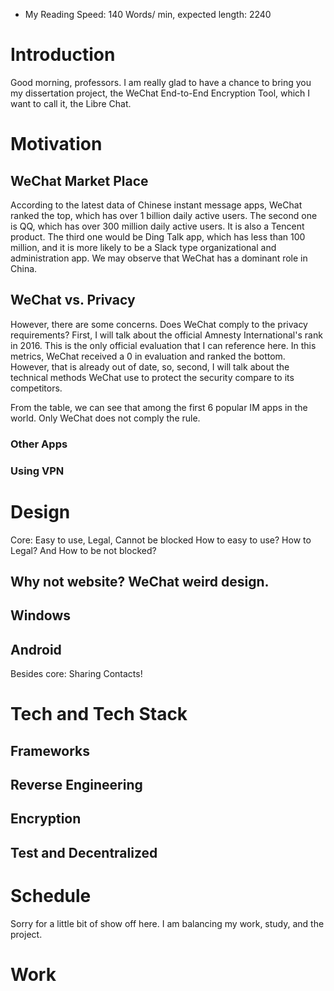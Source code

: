 - My Reading Speed: 140 Words/ min, expected length: 2240
# Introduction
Good morning, professors. I am really glad to have a chance to bring you my dissertation project, the WeChat End-to-End Encryption Tool, which I want to call it, the Libre Chat. 
# Motivation
## WeChat Market Place
According to the latest data of Chinese instant message apps, WeChat ranked the top, which has over 1 billion daily active users. The second one is QQ, which has over 300 million daily active users. It is also a Tencent product. The third one would be Ding Talk app, which has less than 100 million, and it is more likely to be a Slack type organizational and administration app. We may observe that WeChat has a dominant role in China. 
## WeChat vs. Privacy
However, there are some concerns. Does WeChat comply to the privacy requirements? 
First, I will talk about the official Amnesty International's rank in 2016. This is the only official evaluation that I can reference here. In this metrics, WeChat received a 0 in evaluation and ranked the bottom. 
However, that is already out of date, so, second, I will talk about the technical methods WeChat use to protect the security compare to its competitors. 

From the table, we can see that among the first 6 popular IM apps in the world. Only WeChat does not comply the rule. 
### Other Apps
### Using VPN

# Design

Core: Easy to use, Legal, Cannot be blocked
How to easy to use? How to Legal? And How to be not blocked?
## Why not website? WeChat weird design. 
## Windows
## Android
Besides core: Sharing Contacts! 
# Tech and Tech Stack

## Frameworks
## Reverse Engineering
## Encryption
## Test and Decentralized


# Schedule 
Sorry for a little bit of show off here. I am balancing my work, study, and the project. 

# Work